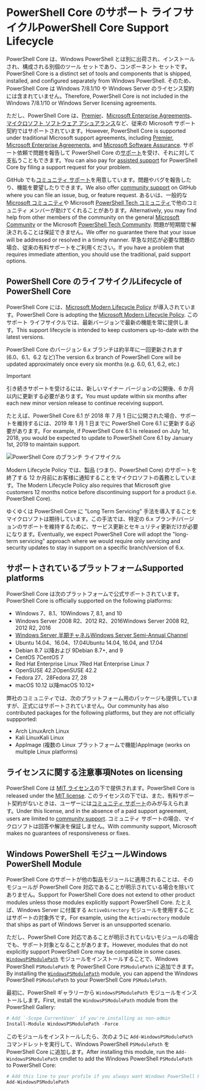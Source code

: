 # <a name="powershell-core-support-lifecycle"></a><span data-ttu-id="41b0b-101">PowerShell Core のサポート ライフサイクル</span><span class="sxs-lookup"><span data-stu-id="41b0b-101">PowerShell Core Support Lifecycle</span></span>

<span data-ttu-id="41b0b-102">PowerShell Core は、Windows PowerShell とは別に出荷され、インストールされ、構成される別個のツール セットであり、コンポーネント セットです。</span><span class="sxs-lookup"><span data-stu-id="41b0b-102">PowerShell Core is a distinct set of tools and components that is shipped, installed, and configured separately from Windows PowerShell.</span></span>
<span data-ttu-id="41b0b-103">そのため、PowerShell Core は Windows 7/8.1/10 や Windows Server のライセンス契約には含まれていません。</span><span class="sxs-lookup"><span data-stu-id="41b0b-103">Therefore, PowerShell Core is not included in the Windows 7/8.1/10 or Windows Server licensing agreements.</span></span>

<span data-ttu-id="41b0b-104">ただし、PowerShell Core は、[Premier][]、[Microsoft Enterprise Agreements][enterprise-agreement]、[マイクロソフト ソフトウェア アシュアランス][assurance]など、従来の Microsoft サポート契約ではサポートされています。</span><span class="sxs-lookup"><span data-stu-id="41b0b-104">However, PowerShell Core is supported under traditional Microsoft support agreements, including [Premier][], [Microsoft Enterprise Agreements][enterprise-agreement], and [Microsoft Software Assurance][assurance].</span></span>
<span data-ttu-id="41b0b-105">サポート依頼で問題を報告して PowerShell Core の[サポート][]を受け、それに対して支払うこともできます。</span><span class="sxs-lookup"><span data-stu-id="41b0b-105">You can also pay for [assisted support][] for PowerShell Core by filing a support request for your problem.</span></span>

<span data-ttu-id="41b0b-106">GitHub でも[コミュニティ サポート][]を用意しています。問題やバグを報告したり、機能を要望したりできます。</span><span class="sxs-lookup"><span data-stu-id="41b0b-106">We also offer [community support][] on GitHub where you can file an issue, bug, or feature request.</span></span>
<span data-ttu-id="41b0b-107">あるいは、一般的な [Microsoft コミュニティ][]や Microsoft [PowerShell Tech コミュニティ][]で他のコミュニティ メンバーが助けてくれることがあります。</span><span class="sxs-lookup"><span data-stu-id="41b0b-107">Alternatively, you may find help from other members of the community on the general [Microsoft Community][] or the Microsoft [PowerShell Tech Community][].</span></span>
<span data-ttu-id="41b0b-108">問題が短期間で解決されることは保証できません。</span><span class="sxs-lookup"><span data-stu-id="41b0b-108">We offer no guarantee there that your issue will be addressed or resolved in a timely manner.</span></span>
<span data-ttu-id="41b0b-109">早急な対応が必要な問題の場合、従来の有料サポートをご利用ください。</span><span class="sxs-lookup"><span data-stu-id="41b0b-109">If you have a problem that requires immediate attention, you should use the traditional, paid support options.</span></span>

## <a name="lifecycle-of-powershell-core"></a><span data-ttu-id="41b0b-110">PowerShell Core のライフサイクル</span><span class="sxs-lookup"><span data-stu-id="41b0b-110">Lifecycle of PowerShell Core</span></span>

<span data-ttu-id="41b0b-111">PowerShell Core には、[Microsoft Modern Lifecycle Policy][modern] が導入されています。</span><span class="sxs-lookup"><span data-stu-id="41b0b-111">PowerShell Core is adopting the [Microsoft Modern Lifecycle Policy][modern].</span></span>
<span data-ttu-id="41b0b-112">このサポート ライフサイクルでは、最新バージョンで最新の機能を常に提供します。</span><span class="sxs-lookup"><span data-stu-id="41b0b-112">This support lifecycle is intended to keep customers up-to-date with the latest versions.</span></span>

<span data-ttu-id="41b0b-113">PowerShell Core のバージョン 6.x ブランチは約半年に一回更新されます (6.0、6.1、6.2 など)</span><span class="sxs-lookup"><span data-stu-id="41b0b-113">The version 6.x branch of PowerShell Core will be updated approximately once every six months (e.g. 6.0, 6.1, 6.2, etc.)</span></span>

> [!IMPORTANT]
> <span data-ttu-id="41b0b-114">引き続きサポートを受けるには、新しいマイナー バージョンの公開後、6 か月以内に更新する必要があります。</span><span class="sxs-lookup"><span data-stu-id="41b0b-114">You must update within six months after each new minor version release to continue receiving support.</span></span>

<span data-ttu-id="41b0b-115">たとえば、PowerShell Core 6.1 が 2018 年 7 月 1 日に公開された場合、サポートを維持するには、2019 年 1 月 1 日までに PowerShell Core 6.1 に更新する必要があります。</span><span class="sxs-lookup"><span data-stu-id="41b0b-115">For example, if PowerShell Core 6.1 is released on July 1st, 2018, you would be expected to update to PowerShell Core 6.1 by January 1st, 2019 to maintain support.</span></span>

![PowerShell Core のブランチ ライフサイクル][lifecycle-chart]

<span data-ttu-id="41b0b-117">Modern Lifecycle Policy では、製品 (つまり、PowerShell Core) のサポートを終了する 12 か月前にお客様に通知することをマイクロソフトの義務としています。</span><span class="sxs-lookup"><span data-stu-id="41b0b-117">The Modern Lifecycle Policy also requires that Microsoft give customers 12 months notice before discontinuing support for a product (i.e. PowerShell Core).</span></span>

<span data-ttu-id="41b0b-118">ゆくゆくは PowerShell Core に "Long Term Servicing" 手法を導入することをマイクロソフトは期待しています。この手法では、特定の 6.x ブランチ/バージョンのサポートを維持するために、サービス更新とセキュリティ更新だけが必要になります。</span><span class="sxs-lookup"><span data-stu-id="41b0b-118">Eventually, we expect PowerShell Core will adopt the "long-term servicing" approach where we would require only servicing and security updates to stay in support on a specific branch/version of 6.x.</span></span>

## <a name="supported-platforms"></a><span data-ttu-id="41b0b-119">サポートされているプラットフォーム</span><span class="sxs-lookup"><span data-stu-id="41b0b-119">Supported platforms</span></span>

<span data-ttu-id="41b0b-120">PowerShell Core は次のプラットフォームで公式サポートされています。</span><span class="sxs-lookup"><span data-stu-id="41b0b-120">PowerShell Core is officially supported on the following platforms:</span></span>

* <span data-ttu-id="41b0b-121">Windows 7、8.1、10</span><span class="sxs-lookup"><span data-stu-id="41b0b-121">Windows 7, 8.1, and 10</span></span>
* <span data-ttu-id="41b0b-122">Windows Server 2008 R2、2012 R2、2016</span><span class="sxs-lookup"><span data-stu-id="41b0b-122">Windows Server 2008 R2, 2012 R2, 2016</span></span>
* <span data-ttu-id="41b0b-123">[Windows Server 半期チャネル][semi-annual]</span><span class="sxs-lookup"><span data-stu-id="41b0b-123">[Windows Server Semi-Annual Channel][semi-annual]</span></span>
* <span data-ttu-id="41b0b-124">Ubuntu 14.04、16.04、17.04</span><span class="sxs-lookup"><span data-stu-id="41b0b-124">Ubuntu 14.04, 16.04, and 17.04</span></span>
* <span data-ttu-id="41b0b-125">Debian 8.7 以降および 9</span><span class="sxs-lookup"><span data-stu-id="41b0b-125">Debian 8.7+, and 9</span></span>
* <span data-ttu-id="41b0b-126">CentOS 7</span><span class="sxs-lookup"><span data-stu-id="41b0b-126">CentOS 7</span></span>
* <span data-ttu-id="41b0b-127">Red Hat Enterprise Linux 7</span><span class="sxs-lookup"><span data-stu-id="41b0b-127">Red Hat Enterprise Linux 7</span></span>
* <span data-ttu-id="41b0b-128">OpenSUSE 42.2</span><span class="sxs-lookup"><span data-stu-id="41b0b-128">OpenSUSE 42.2</span></span>
* <span data-ttu-id="41b0b-129">Fedora 27、28</span><span class="sxs-lookup"><span data-stu-id="41b0b-129">Fedora 27, 28</span></span>
* <span data-ttu-id="41b0b-130">macOS 10.12 以降</span><span class="sxs-lookup"><span data-stu-id="41b0b-130">macOS 10.12+</span></span>

<span data-ttu-id="41b0b-131">弊社のコミュニティでは、次のプラットフォーム用のパッケージも提供していますが、正式にはサポートされていません。</span><span class="sxs-lookup"><span data-stu-id="41b0b-131">Our community has also contributed packages for the following platforms, but they are not officially suppported:</span></span>

* <span data-ttu-id="41b0b-132">Arch Linux</span><span class="sxs-lookup"><span data-stu-id="41b0b-132">Arch Linux</span></span>
* <span data-ttu-id="41b0b-133">Kali Linux</span><span class="sxs-lookup"><span data-stu-id="41b0b-133">Kali Linux</span></span>
* <span data-ttu-id="41b0b-134">AppImage (複数の Linux プラットフォームで機能)</span><span class="sxs-lookup"><span data-stu-id="41b0b-134">AppImage (works on multiple Linux platforms)</span></span>

## <a name="notes-on-licensing"></a><span data-ttu-id="41b0b-135">ライセンスに関する注意事項</span><span class="sxs-lookup"><span data-stu-id="41b0b-135">Notes on licensing</span></span>

<span data-ttu-id="41b0b-136">PowerShell Core は [MIT ライセンス][]の下で提供されます。</span><span class="sxs-lookup"><span data-stu-id="41b0b-136">PowerShell Core is released under the [MIT license][].</span></span>
<span data-ttu-id="41b0b-137">このライセンスの下では、また、有料サポート契約がないときは、ユーザーには[コミュニティ サポート][]のみが与えられます。</span><span class="sxs-lookup"><span data-stu-id="41b0b-137">Under this license, and in the absence of a paid support agreement, users are limited to [community support][].</span></span>
<span data-ttu-id="41b0b-138">コミュニティ サポートの場合、マイクロソフトは回答や解決を保証しません。</span><span class="sxs-lookup"><span data-stu-id="41b0b-138">With community support, Microsoft makes no guarantees of responsiveness or fixes.</span></span>

## <a name="windows-powershell-module"></a><span data-ttu-id="41b0b-139">Windows PowerShell モジュール</span><span class="sxs-lookup"><span data-stu-id="41b0b-139">Windows PowerShell Module</span></span>

<span data-ttu-id="41b0b-140">PowerShell Core のサポートが他の製品モジュールに適用されることは、そのモジュールが PowerShell Core 対応であることが明示されている場合を除いてありません。</span><span class="sxs-lookup"><span data-stu-id="41b0b-140">Support for PowerShell Core does not extend to other product modules unless those modules explicitly support PowerShell Core.</span></span>
<span data-ttu-id="41b0b-141">たとえば、Windows Server に付属する `ActiveDirectory` モジュールを使用することはサポートの対象外です。</span><span class="sxs-lookup"><span data-stu-id="41b0b-141">For example, using the `ActiveDirectory` module that ships as part of Windows Server is an unsupported scenario.</span></span>

<span data-ttu-id="41b0b-142">ただし、PowerShell Core 対応であることが明示されていないモジュールの場合でも、サポート対象となることがあります。</span><span class="sxs-lookup"><span data-stu-id="41b0b-142">However, modules that do not explicitly support PowerShell Core may be compatible in some cases.</span></span>
<span data-ttu-id="41b0b-143">[`WindowsPSModulePath`][] モジュールをインストールすることで、Windows PowerShell `PSModulePath` を PowerShell Core `PSModulePath` に追加できます。</span><span class="sxs-lookup"><span data-stu-id="41b0b-143">By installing the [`WindowsPSModulePath`][] module, you can append the Windows PowerShell `PSModulePath` to your PowerShell Core `PSModulePath`.</span></span>

<span data-ttu-id="41b0b-144">最初に、PowerShell ギャラリーから `WindowsPSModulePath` モジュールをインストールします。</span><span class="sxs-lookup"><span data-stu-id="41b0b-144">First, install the `WindowsPSModulePath` module from the PowerShell Gallery:</span></span>

```powershell
# Add `-Scope CurrentUser` if you're installing as non-admin
Install-Module WindowsPSModulePath -Force
```

<span data-ttu-id="41b0b-145">このモジュールをインストールしたら、次のように `Add-WindowsPSModulePath` コマンドレットを実行して、Windows PowerShell `PSModulePath` を PowerShell Core に追加します。</span><span class="sxs-lookup"><span data-stu-id="41b0b-145">After installing this module, run the `Add-WindowsPSModulePath` cmdlet to add the Windows PowerShell `PSModulePath` to PowerShell Core:</span></span>

```powershell
# Add this line to your profile if you always want Windows PowerShell PSModulePath
Add-WindowsPSModulePath
```

[Premier]: https://www.microsoft.com/en-us/microsoftservices/support.aspx
[enterprise-agreement]: https://www.microsoft.com/en-us/licensing/licensing-programs/enterprise.aspx
[assurance]: https://www.microsoft.com/en-us/licensing/licensing-programs/software-assurance-default.aspx
[コミュニティ サポート]: https://github.com/powershell/powershell/issues
[community support]: https://github.com/powershell/powershell/issues
[Microsoft コミュニティ]: https://answers.microsoft.com/
[Microsoft Community]: https://answers.microsoft.com/
[PowerShell Tech コミュニティ]: https://techcommunity.microsoft.com/t5/PowerShell/ct-p/WindowsPowerShell
[PowerShell Tech Community]: https://techcommunity.microsoft.com/t5/PowerShell/ct-p/WindowsPowerShell
[サポート]: https://support.microsoft.com/assistedsupportproducts
[assisted support]: https://support.microsoft.com/assistedsupportproducts
[modern]: https://support.microsoft.com/help/30881/modern-lifecycle-policy
[lifecycle-chart]: ./images/modern-lifecycle.png
[semi-annual]: https://docs.microsoft.com/windows-server/get-started/semi-annual-channel-overview
[MIT ライセンス]: https://github.com/PowerShell/PowerShell/blob/master/LICENSE.txt
[MIT license]: https://github.com/PowerShell/PowerShell/blob/master/LICENSE.txt
[`WindowsPSModulePath`]: https://www.powershellgallery.com/packages/WindowsPSModulePath/
